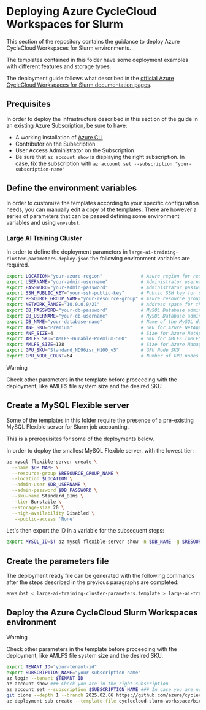 # Deploying Azure CycleCloud Workspaces for Slurm

This section of the repository contains the guidance to deploy Azure CycleCloud Workspaces for Slurm environments.

The templates contained in this folder have some deployment examples with different features and storage types.

The deployment guide follows what described in the [official Azure CycleCloud Workspaces for Slurm documentation pages](https://learn.microsoft.com/en-us/azure/cyclecloud/how-to/ccws/deploy-with-cli?view=cyclecloud-8).

## Prequisites

In order to deploy the infrastructure described in this section of the guide in an existing Azure Subscription, be sure to have:

- A working installation of [Azure CLI](https://learn.microsoft.com/en-us/cli/azure/install-azure-cli-linux?pivots=apt)
- Contributor on the Subscription
- User Access Administrator on the Subscription
- Be sure that `az account show` is displaying the right subscription. In case, fix the subscription with `az account set --subscription "your-subscription-name"`

## Define the environment variables

In order to customize the templates according to your specific configuration needs, you can manually edit a copy of the templates.
There are however a series of parameters that can be passed defining some environment variables and using `envsubst`.

### Large AI Training Cluster

In order to define the deployment parameters in `large-ai-training-cluster-parameters-deploy.json` the following environment variables are required.

```bash
export LOCATION="your-azure-region"              # Azure region for resource deployment (e.g., eastus, westus2)
export USERNAME="your-admin-username"            # Administrator username for Azure CycleCloud UI
export PASSWORD="your-admin-password"            # Administrator password for Azure CycleCloud UI
export SSH_PUBLIC_KEY="your-ssh-public-key"      # Public SSH key for secure access to all cluster nodes and Azure CycleCloud VM
export RESOURCE_GROUP_NAME="your-resource-group" # Azure resource group name for deployment
export NETWORK_RANGE="10.0.0.0/21"               # Address space for the virtual network in CIDR notation (if template creates a new VNET)
export DB_PASSWORD="your-db-password"            # MySQL Database administrator password (if required by the template)
export DB_USERNAME="your-db-username"            # MySQL Database administrator username (if required by the template)
export DB_NAME="your-database-name"              # Name of the MySQL database (if required by the template)
export ANF_SKU="Premium"                         # SKU for Azure NetApp Files
export ANF_SIZE=4                                # Size for Azure NetApp Files (Standard | Premium | Ultra)
export AMLFS_SKU="AMLFS-Durable-Premium-500"     # SKU for AMLFS (AMLFS-Durable-Premium-40 | AMLFS-Durable-Premium-125 | AMLFS-Durable-Premium-250 | AMLFS-Durable-Premium-500)
export AMLFS_SIZE=128                            # Size for Azure Managed Lustre
export GPU_SKU="Standard_ND96isr_H100_v5"        # GPU Node SKU
export GPU_NODE_COUNT=64                         # Number of GPU nodes at maximum scale
```

> [!WARNING]  
> Check other parameters in the template before proceeding with the deployment, like AMLFS file system size and the desired SKU.

## Create a MySQL Flexible server

Some of the templates in this folder require the presence of a pre-existing MySQL Flexible server for Slurm job accounting.

This is a prerequisites for some of the deployments below.

In order to deploy the smallest MySQL Flexible server, with the lowest tier:

```bash
az mysql flexible-server create \
  --name $DB_NAME \
  --resource-group $RESOURCE_GROUP_NAME \
  --location $LOCATION \
  --admin-user $DB_USERNAME \
  --admin-password $DB_PASSWORD \
  --sku-name Standard_B1ms \
  --tier Burstable \
  --storage-size 20 \
  --high-availability Disabled \
   --public-access 'None'
```

Let's then export the ID in a variable for the subsequent steps:

```bash
export MYSQL_ID=$( az mysql flexible-server show -n $DB_NAME -g $RESOURCE_GROUP_NAME --query "id")
```

## Create the parameters file

The deployment ready file can be generated with the following commands after the steps described in the previous paragraphs are completed:

```bash
envsubst < large-ai-training-cluster-parameters.template > large-ai-training-cluster-parameters-deploy.json
```


## Deploy the Azure CycleCloud Slurm Workspaces environment

> [!WARNING]  
> Check other parameters in the template before proceeding with the deployment, like AMLFS file system size and the desired SKU.

```bash
export TENANT_ID="your-tenant-id"
export SUBSCRIPTION_NAME="your-subscription-name"
az login --tenant $TENANT_ID
az account show ### Check you are in the right subscription
az account set --subscription $SUBSCRIPTION_NAME ### In case you are not in the right one
git clone --depth 1 --branch 2025.02.06 https://github.com/azure/cyclecloud-slurm-workspace.git
az deployment sub create --template-file cyclecloud-slurm-workspace/bicep/mainTemplate.bicep --parameters large-ai-training-cluster-parameters-deploy.json --location $LOCATION
```
